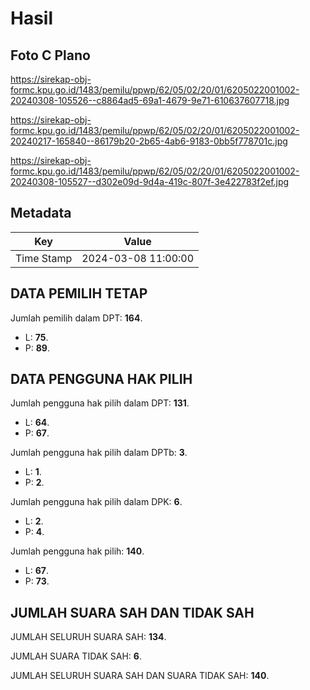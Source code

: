 # Hasil

## Foto C Plano

https://sirekap-obj-formc.kpu.go.id/1483/pemilu/ppwp/62/05/02/20/01/6205022001002-20240308-105526--c8864ad5-69a1-4679-9e71-610637607718.jpg

https://sirekap-obj-formc.kpu.go.id/1483/pemilu/ppwp/62/05/02/20/01/6205022001002-20240217-165840--86179b20-2b65-4ab6-9183-0bb5f778701c.jpg

https://sirekap-obj-formc.kpu.go.id/1483/pemilu/ppwp/62/05/02/20/01/6205022001002-20240308-105527--d302e09d-9d4a-419c-807f-3e422783f2ef.jpg


## Metadata

| Key        | Value               |
| ---------- | ------------------- |
| Time Stamp | 2024-03-08 11:00:00 |


## DATA PEMILIH TETAP

Jumlah pemilih dalam DPT: **164**.
 * L: **75**.
 * P: **89**.

## DATA PENGGUNA HAK PILIH

Jumlah pengguna hak pilih dalam DPT: **131**.
 * L: **64**.
 * P: **67**.

Jumlah pengguna hak pilih dalam DPTb: **3**.
 * L: **1**.
 * P: **2**.

Jumlah pengguna hak pilih dalam DPK: **6**.
 * L: **2**.
 * P: **4**.

Jumlah pengguna hak pilih: **140**.
 * L: **67**.
 * P: **73**.

## JUMLAH SUARA SAH DAN TIDAK SAH

JUMLAH SELURUH SUARA SAH: **134**.

JUMLAH SUARA TIDAK SAH: **6**.

JUMLAH SELURUH SUARA SAH DAN SUARA TIDAK SAH: **140**.


